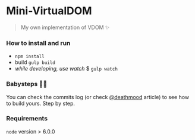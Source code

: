 # Mini-VirtualDOM
> My own implementation of VDOM :sparkles:

### How to install and run
* `npm install`
* build `gulp build`
* _while developing, use watch_ $ `gulp watch`

### Babysteps :baby::baby_bottle:
You can check the commits log (or check [@deathmood](https://medium.com/@deathmood/how-to-write-your-own-virtual-dom-ee74acc13060#.4dz48ot9w) article) to see how to build yours. Step by step.

### Requirements
`node` version > 6.0.0
